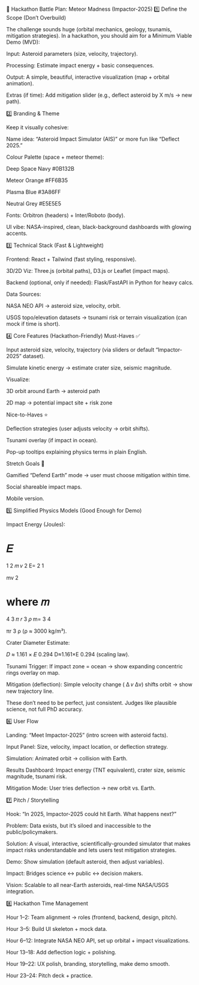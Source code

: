 🚀 Hackathon Battle Plan: Meteor Madness (Impactor-2025)
1️⃣ Define the Scope (Don’t Overbuild)

The challenge sounds huge (orbital mechanics, geology, tsunamis, mitigation strategies). In a hackathon, you should aim for a Minimum Viable Demo (MVD):

Input: Asteroid parameters (size, velocity, trajectory).

Processing: Estimate impact energy + basic consequences.

Output: A simple, beautiful, interactive visualization (map + orbital animation).

Extras (if time): Add mitigation slider (e.g., deflect asteroid by X m/s → new path).

2️⃣ Branding & Theme

Keep it visually cohesive:

Name idea: “Asteroid Impact Simulator (AIS)” or more fun like “Deflect 2025.”

Colour Palette (space + meteor theme):

Deep Space Navy #0B132B

Meteor Orange #FF6B35

Plasma Blue #3A86FF

Neutral Grey #E5E5E5

Fonts: Orbitron (headers) + Inter/Roboto (body).

UI vibe: NASA-inspired, clean, black-background dashboards with glowing accents.

3️⃣ Technical Stack (Fast & Lightweight)

Frontend: React + Tailwind (fast styling, responsive).

3D/2D Viz: Three.js (orbital paths), D3.js or Leaflet (impact maps).

Backend (optional, only if needed): Flask/FastAPI in Python for heavy calcs.

Data Sources:

NASA NEO API → asteroid size, velocity, orbit.

USGS topo/elevation datasets → tsunami risk or terrain visualization (can mock if time is short).

4️⃣ Core Features (Hackathon-Friendly)
Must-Haves ✅

Input asteroid size, velocity, trajectory (via sliders or default “Impactor-2025” dataset).

Simulate kinetic energy → estimate crater size, seismic magnitude.

Visualize:

3D orbit around Earth → asteroid path

2D map → potential impact site + risk zone

Nice-to-Haves ⭐

Deflection strategies (user adjusts velocity → orbit shifts).

Tsunami overlay (if impact in ocean).

Pop-up tooltips explaining physics terms in plain English.

Stretch Goals 🚀

Gamified “Defend Earth” mode → user must choose mitigation within time.

Social shareable impact maps.

Mobile version.

5️⃣ Simplified Physics Models (Good Enough for Demo)

Impact Energy (Joules):

𝐸
=
1
2
𝑚
𝑣
2
E=
2
1
	​

mv
2

where 
𝑚
=
4
3
𝜋
𝑟
3
𝜌
m=
3
4
	​

πr
3
ρ (ρ ≈ 3000 kg/m³).

Crater Diameter Estimate:

𝐷
≈
1.161
×
𝐸
0.294
D≈1.161×E
0.294
 (scaling law).

Tsunami Trigger: If impact zone = ocean → show expanding concentric rings overlay on map.

Mitigation (deflection): Simple velocity change (
Δ
𝑣
Δv) shifts orbit → show new trajectory line.

These don’t need to be perfect, just consistent. Judges like plausible science, not full PhD accuracy.

6️⃣ User Flow

Landing: “Meet Impactor-2025” (intro screen with asteroid facts).

Input Panel: Size, velocity, impact location, or deflection strategy.

Simulation: Animated orbit → collision with Earth.

Results Dashboard: Impact energy (TNT equivalent), crater size, seismic magnitude, tsunami risk.

Mitigation Mode: User tries deflection → new orbit vs. Earth.

7️⃣ Pitch / Storytelling

Hook: “In 2025, Impactor-2025 could hit Earth. What happens next?”

Problem: Data exists, but it’s siloed and inaccessible to the public/policymakers.

Solution: A visual, interactive, scientifically-grounded simulator that makes impact risks understandable and lets users test mitigation strategies.

Demo: Show simulation (default asteroid, then adjust variables).

Impact: Bridges science ↔ public ↔ decision makers.

Vision: Scalable to all near-Earth asteroids, real-time NASA/USGS integration.

8️⃣ Hackathon Time Management

Hour 1–2: Team alignment → roles (frontend, backend, design, pitch).

Hour 3–5: Build UI skeleton + mock data.

Hour 6–12: Integrate NASA NEO API, set up orbital + impact visualizations.

Hour 13–18: Add deflection logic + polishing.

Hour 19–22: UX polish, branding, storytelling, make demo smooth.

Hour 23–24: Pitch deck + practice.